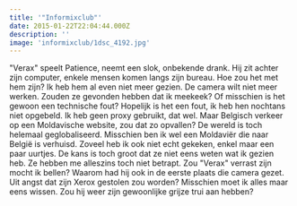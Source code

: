 ```yaml
---
title: '"Informixclub"'
date: 2015-01-22T22:04:44.000Z
description: ''
image: 'informixclub/1dsc_4192.jpg'
---
```


"Verax" speelt Patience, neemt een slok, onbekende drank. Hij zit achter zijn computer, enkele mensen komen langs zijn bureau. Hoe zou het met hem zijn? Ik heb hem al even niet meer gezien. De camera wilt niet meer werken. Zouden ze gevonden hebben dat ik meekeek? Of misschien is het gewoon een technische fout? Hopelijk is het een fout, ik heb hen nochtans niet opgebeld. Ik heb geen proxy gebruikt, dat wel. Maar Belgisch verkeer op een Moldavische website, zou dat zo opvallen? De wereld is toch helemaal geglobaliseerd. Misschien ben ik wel een Moldaviër die naar België is verhuisd. Zoveel heb ik ook niet echt gekeken, enkel maar een paar uurtjes. De kans is toch groot dat ze niet eens weten wat ik gezien heb. Ze hebben me alleszins toch niet betrapt. Zou "Verax" verrast zijn mocht ik bellen? Waarom had hij ook in de eerste plaats die camera gezet. Uit angst dat zijn Xerox gestolen zou worden? Misschien moet ik alles maar eens wissen. Zou hij weer zijn gewoonlijke grijze trui aan hebben?
